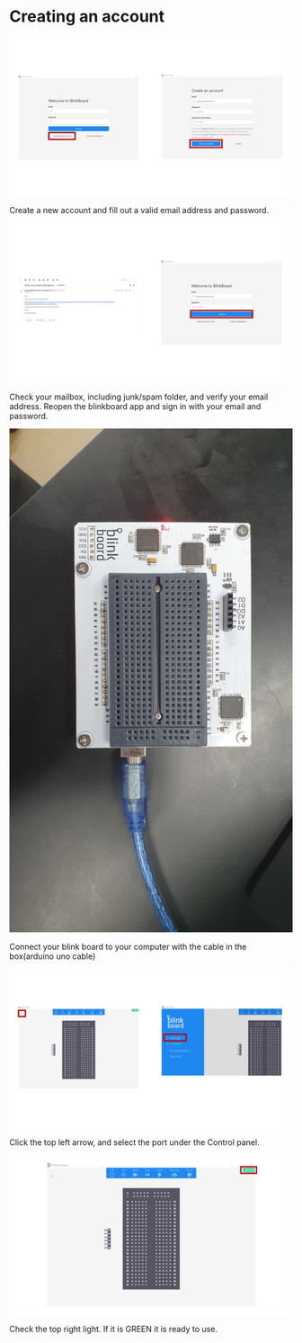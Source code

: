 # Creating an account



![](../.gitbook/assets/3.jpeg)

Create a new account and fill out a valid email address and password.

![](../.gitbook/assets/4.jpeg)

Check your mailbox, including junk/spam folder, and verify your email address. Reopen the blinkboard app and sign in with your email and password.

![](../.gitbook/assets/5.jpeg)

Connect your blink board to your computer with the cable in the box\(arduino uno cable\)

![](../.gitbook/assets/6.jpeg)

Click the top left arrow, and select the port under the Control panel.

![](../.gitbook/assets/7.jpeg)

Check the top right light. If it is GREEN it is ready to use.

